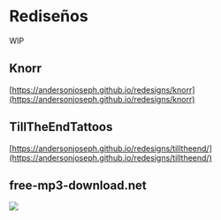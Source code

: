 # Rediseños

WIP

## Knorr

[https://andersonjoseph.github.io/redesigns/knorr](https://andersonjoseph.github.io/redesigns/knorr)

## TillTheEndTattoos

[https://andersonjoseph.github.io/redesigns/tilltheend/](https://andersonjoseph.github.io/redesigns/tilltheend/)


## free-mp3-download.net
![](https://i.imgur.com/wX998wH.png)
